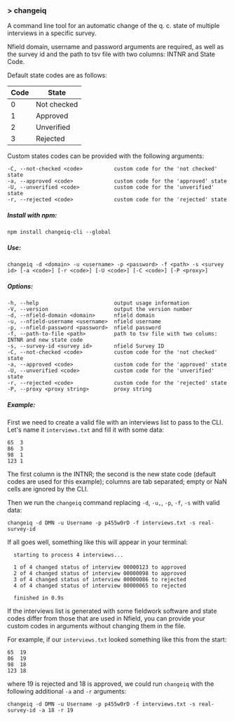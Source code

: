 ### > changeiq

A command line tool for an automatic change of the q. c. state of multiple interviews in a specific survey.

Nfield domain, username and password arguments are required, as well as the survey id and the path to tsv file with two columns: INTNR and State Code.

Default state codes are as follows:

| Code | State       |
|------|-------------|
| 0    | Not checked |
| 1    | Approved    |
| 2    | Unverified  |
| 3    | Rejected    |

Custom states codes can be provided with the following arguments:

    -C, --not-checked <code>          custom code for the 'not checked' state
    -a, --approved <code>             custom code for the 'approved' state
    -U, --unverified <code>           custom code for the 'unverified' state
    -r, --rejected <code>             custom code for the 'rejected' state

##### Install with npm:

    npm install changeiq-cli --global

##### Use:

    changeiq -d <domain> -u <username> -p <password> -f <path> -s <survey id> [-a <code>] [-r <code>] [-U <code>] [-C <code>] [-P <proxy>]

##### Options:

    -h, --help                        output usage information
    -V, --version                     output the version number
    -d, --nfield-domain <domain>      nfield domain
    -u, --nfield-username <username>  nfield username
    -p, --nfield-password <password>  nfield password
    -f, --path-to-file <path>         path to tsv file with two colums: INTNR and new state code
    -s, --survey-id <survey id>       nfield Survey ID
    -C, --not-checked <code>          custom code for the 'not checked' state
    -a, --approved <code>             custom code for the 'approved' state
    -U, --unverified <code>           custom code for the 'unverified' state
    -r, --rejected <code>             custom code for the 'rejected' state
    -P, --proxy <proxy string>        proxy string

##### Example:

First we need to create a valid file with an interviews list to pass to the CLI. Let's name it `interviews.txt` and fill it with some data:

    65	3
    86	3
    98	1
    123	1
    
The first column is the INTNR; the second is the new state code (default codes are used for this example); columns are tab separated; empty or NaN cells are ignored by the CLI.

Then we run the `changeiq` command replacing `-d`, `-u,`, `-p`, `-f`, `-s` with valid data:

    changeiq -d DMN -u Username -p p455w0rD -f interviews.txt -s real-survey-id
    
If all goes well, something like this will appear in your terminal:

    
      starting to process 4 interviews...
    
      1 of 4 changed status of interview 00000123 to approved
      2 of 4 changed status of interview 00000098 to approved
      3 of 4 changed status of interview 00000086 to rejected
      4 of 4 changed status of interview 00000065 to rejected
    
      finished in 0.9s
    
If the interviews list is generated with some fieldwork software and state codes differ from those that are used in Nfield, you can provide your custom codes in arguments without changing them in the file.

For example, if our `interviews.txt` looked something like this from the start:

    65	19
    86	19
    98	18
    123	18
    
where 19 is rejected and 18 is approved, we could run `changeiq` with the following additional `-a` and `-r` arguments:

    changeiq -d DMN -u Username -p p455w0rD -f interviews.txt -s real-survey-id -a 18 -r 19
